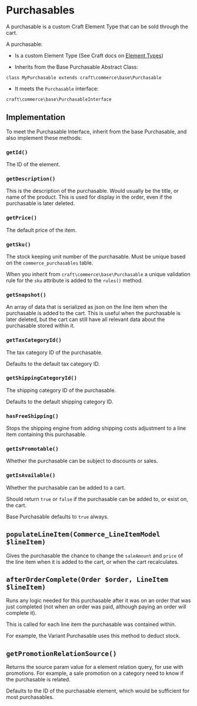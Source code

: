 # Purchasables

A purchasable is a custom Craft Element Type that can be sold through the cart.

A purchasable:

- Is a custom Element Type (See Craft docs on [Element Types](https://docs.craftcms.com/v3/extend/element-types.html))

- Inherits from the Base Purchasable Abstract Class:

`class MyPurchasable extends craft\commerce\base\Purchasable`

- It meets the `Purchasable` interface:

`craft\commerce\base\PurchasableInterface`

## Implementation

To meet the Purchasable Interface, inherit from the base Purchasable, and also implement these methods:

### `getId()`

The ID of the element.

### `getDescription()`

This is the description of the purchasable. Would usually be the title, or name of the product. This is used for display in the order, even if the purchasable is later deleted.

### `getPrice()`

The default price of the item.

### `getSku()`

The stock keeping unit number of the purchasable. Must be unique based on the `commerce_purchasables` table.

When you inherit from `craft\commerce\base\Purchasable` a unique validation rule for the `sku` attribute is added to the `rules()` method.
 
### `getSnapshot()`

An array of data that is serialized as json on the line item when the purchasable is added to the cart. This is useful when the purchasable is later deleted, but the cart can still have all relevant data about the purchasable stored within it.

### `getTaxCategoryId()`

The tax category ID of the purchasable.

Defaults to the default tax category ID.

### `getShippingCategoryId()`

The shipping category ID of the purchasable.

Defaults to the default shipping category ID.

### `hasFreeShipping()`

Stops the shipping engine from adding shipping costs adjustment to a line item containing this purchasable.

### `getIsPromotable()`

Whether the purchasable can be subject to discounts or sales.

### `getIsAvailable()`

Whether the purchasable can be added to a cart.

Should return `true` or `false` if the purchasable can be added to, or exist on, the cart.

Base Purchasable defaults to `true` always.

## `populateLineItem(Commerce_LineItemModel $lineItem)`

Gives the purchasable the chance to change the `saleAmount` and `price` of the line item when it is added to the cart, or when the cart recalculates.

## `afterOrderComplete(Order $order, LineItem $lineItem)`

Runs any logic needed for this purchasable after it was on an order that was just completed (not when an order was paid, although paying an order will complete it).

This is called for each line item the purchasable was contained within.

For example, the Variant Purchasable uses this method to deduct stock.

## `getPromotionRelationSource()`

Returns the source param value for a element relation query, for use with promotions. For example, a sale promotion on a category need to know if the purchasable is related.

Defaults to the ID of the purchasable element, which would be sufficient for most purchasables.
